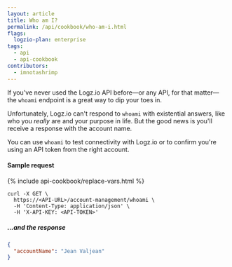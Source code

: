 ```yaml
---
layout: article
title: Who am I?
permalink: /api/cookbook/who-am-i.html
flags:
  logzio-plan: enterprise
tags:
  - api
  - api-cookbook
contributors:
  - imnotashrimp
---
```


If you've never used the Logz.io API before—or any API, for that matter—the `whoami` endpoint is a great way to dip your toes in.

Unfortunately, Logz.io can't respond to `whoami` with existential answers, like who you _really_ are and your purpose in life.
But the good news is you'll receive a response with the account name.

You can use `whoami` to test connectivity with Logz.io or to confirm you're using an API token from the right account.

#### Sample request

{% include api-cookbook/replace-vars.html %}

```shell
curl -X GET \
  https://<API-URL>/account-management/whoami \
  -H 'Content-Type: application/json' \
  -H 'X-API-KEY: <API-TOKEN>'
```

##### ...and the response

```json
{
  "accountName": "Jean Valjean"
}
```